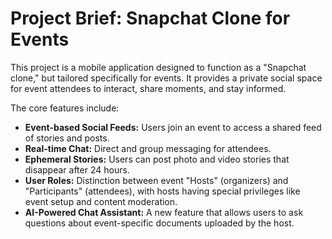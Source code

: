 # Project Brief: Snapchat Clone for Events

This project is a mobile application designed to function as a "Snapchat clone," but tailored specifically for events. It provides a private social space for event attendees to interact, share moments, and stay informed.

The core features include:
-   **Event-based Social Feeds:** Users join an event to access a shared feed of stories and posts.
-   **Real-time Chat:** Direct and group messaging for attendees.
-   **Ephemeral Stories:** Users can post photo and video stories that disappear after 24 hours.
-   **User Roles:** Distinction between event "Hosts" (organizers) and "Participants" (attendees), with hosts having special privileges like event setup and content moderation.
-   **AI-Powered Chat Assistant:** A new feature that allows users to ask questions about event-specific documents uploaded by the host. 
